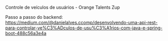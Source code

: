 Controle de veículos de usuários - Orange Talents Zup

Passo a passo do backend:
https://medium.com/@danielalves.ccomp/desenvolvendo-uma-api-rest-para-controlar-ve%C3%ADculos-de-usu%C3%A1rios-com-java-e-spring-boot-488c56a3e4a